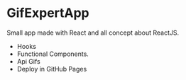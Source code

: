 # GifExpertApp

Small app made with React and all concept about ReactJS.

- Hooks
- Functional Components.
- Api Gifs
- Deploy in GitHub Pages

